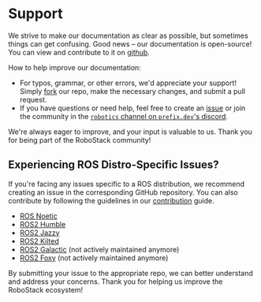 # Support

We strive to make our documentation as clear as possible, but sometimes things can get confusing. Good news – our documentation is open-source! You can view and contribute to it on [github](https://github.com/RoboStack/robostack.github.io). 

How to help improve our documentation:

- For typos, grammar, or other errors, we'd appreciate your support! Simply [fork](https://github.com/RoboStack/robostack.github.io/fork) our repo, make the necessary changes, and submit a pull request.
- If you have questions or need help, feel free to create an [issue](https://github.com/RoboStack/robostack.github.io/issues) or join the community in the [`robotics` channel on `prefix.dev`'s discord](https://discord.gg/kKV8ZxyzY4).

We're always eager to improve, and your input is valuable to us. Thank you for being part of the RoboStack community!

## Experiencing ROS Distro-Specific Issues?
If you're facing any issues specific to a ROS distribution, we recommend creating an issue in the corresponding GitHub repository.
You can also contribute by following the guidelines in our [contribution](Contributing.md) guide.

* [ROS Noetic](https://github.com/RoboStack/ros-noetic/issues/new/choose)
* [ROS2 Humble](https://github.com/RoboStack/ros-humble/issues/new/choose)
* [ROS2 Jazzy](https://github.com/RoboStack/ros-jazzy/issues/new/choose)
* [ROS2 Kilted](https://github.com/RoboStack/ros-kilted/issues/new/choose)
* [ROS2 Galactic](https://github.com/RoboStack/ros-galactic/issues/new/choose) (not actively maintained anymore)
* [ROS2 Foxy](https://github.com/RoboStack/ros-foxy/issues/new/choose) (not actively maintained anymore)

By submitting your issue to the appropriate repo, we can better understand and address your concerns. Thank you for helping us improve the RoboStack ecosystem! 
